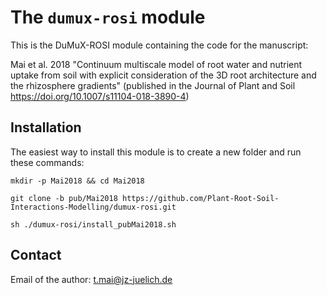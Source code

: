 The `dumux-rosi` module
=================================
This is the DuMuX-ROSI module containing the code for the manuscript:

Mai et al. 2018  "Continuum multiscale model of root water and nutrient uptake from soil with explicit consideration of the 3D root architecture and the rhizosphere gradients" (published in the Journal of Plant and Soil https://doi.org/10.1007/s11104-018-3890-4) 

Installation
--------------------------

The easiest way to install this module is to create a new folder and run these commands:
```
mkdir -p Mai2018 && cd Mai2018

git clone -b pub/Mai2018 https://github.com/Plant-Root-Soil-Interactions-Modelling/dumux-rosi.git

sh ./dumux-rosi/install_pubMai2018.sh
```

Contact
--------------------------
Email of the author: t.mai@jz-juelich.de

